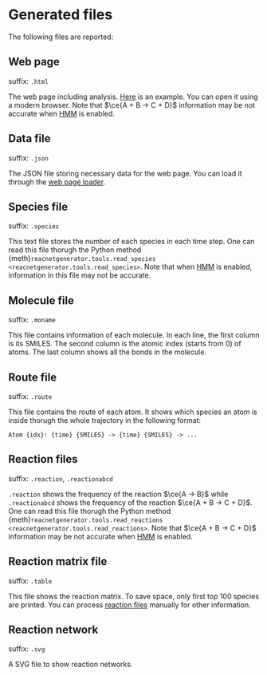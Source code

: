 # Generated files

The following files are reported:

## Web page

suffix: `.html`

The web page including analysis.
<a href="../report.html?jdata=https%3A%2F%2Fgist.githubusercontent.com%2Fnjzjz%2Fe9a4b42ceb7d2c3c7ada189f38708bf3%2Fraw%2F83d01b9ab1780b0ad2d1e7f934e61fa113cb0f9f%2Fmethane.json" target="_blank">Here</a> is an example.
You can open it using a modern browser.
Note that $\ce{A + B -> C + D}$ information may be not accurate when [HMM](hmm.md) is enabled.

## Data file

suffix: `.json`

The JSON file storing necessary data for the web page.
You can load it through the <a href="/report.html" target="_blank">web page loader</a>.

## Species file

suffix: `.species`

This text file stores the number of each species in each time step.
One can read this file thorugh the Python method {meth}`reacnetgenerator.tools.read_species <reacnetgenerator.tools.read_species>`.
Note that when [HMM](hmm.md) is enabled, information in this file may not be accurate.

## Molecule file

suffix: `.moname`

This file contains information of each molecule.
In each line, the first column is its SMILES.
The second column is the atomic index (starts from 0) of atoms.
The last column shows all the bonds in the molecule.

## Route file

suffix: `.route`

This file contains the route of each atom.
It shows which species an atom is inside thorugh the whole trajectory in the following format:

```
Atom {idx}: {time} {SMILES} -> {time} {SMILES} -> ...
```

## Reaction files

suffix: `.reaction`, `.reactionabcd`

`.reaction` shows the frequency of the reaction $\ce{A -> B}$ while `.reactionabcd` shows the frequency of the reaction $\ce{A + B -> C + D}$.
One can read this file thorugh the Python method {meth}`reacnetgenerator.tools.read_reactions <reacnetgenerator.tools.read_reactions>`.
Note that $\ce{A + B -> C + D}$ information may be not accurate when [HMM](hmm.md) is enabled.

## Reaction matrix file

suffix: `.table`

This file shows the reaction matrix.
To save space, only first top 100 species are printed.
You can process [reaction files](#reaction-files) manually for other information.

## Reaction network

suffix: `.svg`

A SVG file to show reaction networks.
